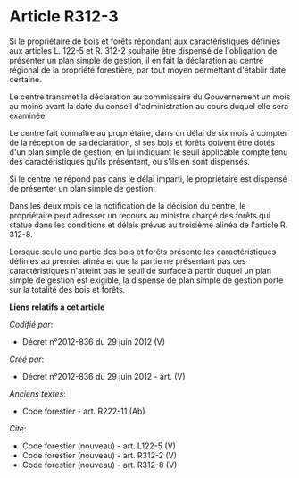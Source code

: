 # Article R312-3

Si le propriétaire de bois et forêts répondant aux caractéristiques définies aux articles L. 122-5 et R. 312-2 souhaite être
dispensé de l'obligation de présenter un plan simple de gestion, il en fait la déclaration au centre régional de la propriété
forestière, par tout moyen permettant d'établir date certaine.

Le centre transmet la déclaration au commissaire du Gouvernement un mois au moins avant la date du conseil d'administration
au cours duquel elle sera examinée.

Le centre fait connaître au propriétaire, dans un délai de six mois à compter de la réception de sa déclaration, si ses bois
et forêts doivent être dotés d'un plan simple de gestion, en lui indiquant le seuil applicable compte tenu des
caractéristiques qu'ils présentent, ou s'ils en sont dispensés.

Si le centre ne répond pas dans le délai imparti, le propriétaire est dispensé de présenter un plan simple de gestion.

Dans les deux mois de la notification de la décision du centre, le propriétaire peut adresser un recours au ministre chargé
des forêts qui statue dans les conditions et délais prévus au troisième alinéa de l'article R. 312-8.

Lorsque seule une partie des bois et forêts présente les caractéristiques définies au premier alinéa et que la partie ne
présentant pas ces caractéristiques n'atteint pas le seuil de surface à partir duquel un plan simple de gestion est exigible,
la dispense de plan simple de gestion porte sur la totalité des bois et forêts.

**Liens relatifs à cet article**

_Codifié par_:

  - Décret n°2012-836 du 29 juin 2012 (V)

_Créé par_:

  - Décret n°2012-836 du 29 juin 2012 - art. (V)

_Anciens textes_:

  - Code forestier - art. R222-11 (Ab)

_Cite_:

  - Code forestier (nouveau) - art. L122-5 (V)
  - Code forestier (nouveau) - art. R312-2 (V)
  - Code forestier (nouveau) - art. R312-8 (V)

